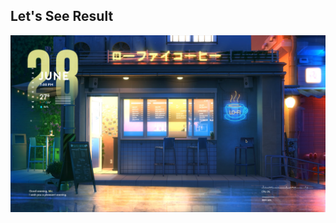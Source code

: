 



## Let's See Result

![Alt text](https://github.com/mir-hussain/lofi-cafe-desktop/blob/main/wall.png)
